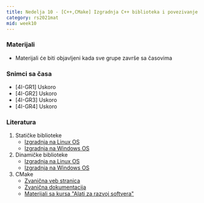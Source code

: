 ```yaml
---
title: Nedelja 10 - [C++,CMake] Izgradnja C++ biblioteka i povezivanje funkcija. Sistemi za izgradnju koda.
category: rs2021mat
mid: week10
---
```


### Materijali

- Materijali će biti objavljeni kada sve grupe završe sa časovima

### Snimci sa časa

- [4I-GR1] Uskoro
- [4I-GR2] Uskoro
- [4I-GR3] Uskoro
- [4I-GR4] Uskoro

### Literatura

1. Statičke biblioteke
    - [Izgradnja na Linux OS](http://www.yolinux.com/TUTORIALS/LibraryArchives-StaticAndDynamic.html)
    - [Izgradnja na Windows OS](https://docs.microsoft.com/en-us/cpp/build/walkthrough-creating-and-using-a-static-library-cpp?view=msvc-160)
2. Dinamičke biblioteke
    - [Izgradnja na Linux OS](http://www.yolinux.com/TUTORIALS/LibraryArchives-StaticAndDynamic.html)
    - [Izgradnja na Windows OS](https://docs.microsoft.com/en-us/cpp/build/dlls-in-visual-cpp?view=msvc-160)
1. CMake
    - [Zvanična veb stranica](https://cmake.org/)
    - [Zvanična dokumentacija](https://cmake.org/cmake/help/latest/)
    - [Materijali sa kursa "Alati za razvoj softvera"](https://github.com/Robotmurlock/MATF-AZRS/tree/main/tema05_cmake)
